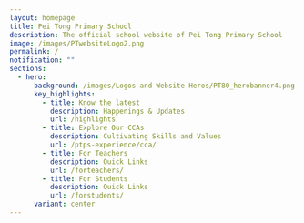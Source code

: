 ```yaml
---
layout: homepage
title: Pei Tong Primary School
description: The official school website of Pei Tong Primary School
image: /images/PTwebsiteLogo2.png
permalink: /
notification: ""
sections:
  - hero:
      background: /images/Logos and Website Heros/PT80_herobanner4.png
      key_highlights:
        - title: Know the latest
          description: Happenings & Updates
          url: /highlights
        - title: Explore Our CCAs
          description: Cultivating Skills and Values
          url: /ptps-experience/cca/
        - title: For Teachers
          description: Quick Links
          url: /forteachers/
        - title: For Students
          description: Quick Links
          url: /forstudents/
      variant: center
---
```

